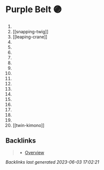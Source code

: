 # Purple Belt 🟣

1.
2. [[snapping-twig]]
3. [[leaping-crane]]
4.
5.
6.
7.
8.
9.
10.
11.
12.
13.
14.
15.
16.
17.
18.
19.
20. [[twin-kimono]]

## Backlinks

> - [Overview](..\index.md)

_Backlinks last generated 2023-06-03 17:02:21_

